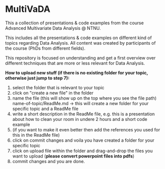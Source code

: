 # MultiVaDA
This a collection of presentations &amp; code examples from the course Advanced Multivariate Data Analysis @ NTNU.

This includes all the presentations & code examples on different kind of topics regarding Data Analysis. All content was created by participants of the course (PhDs from different fields).

This repository is focused on understanding and get a first overview over different techniques that are more or less relevant for Data Analysis.

**How to upload new stuff (if there is no existing folder for your topic, otherwise just jump to step 7):**

1. select the folder that is relevant to your topic
2. click on "create a new file" in the folder
3. name the file (this will show up on the top where you see the file path) name-of-topic/ReadMe.md -> this will create a new folder for your specific topic and a ReadMe file
4. write a short description in the ReadMe file, e.g. this is a presentation about how to clean your room in undere 2 hours and a short code example
5. (if you want to make it even better then add the references you used for this in the ReadMe file)
6. click on commit changes and voila you have created a folder for your specific topic
7. click on upload file within the folder and drag-and-drop the files you want to upload (**please convert powerpoint files into pdfs**)
8. commit changes and you are done.
